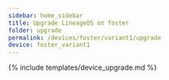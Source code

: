 ```yaml
---
sidebar: home_sidebar
title: Upgrade LineageOS on foster
folder: upgrade
permalink: /devices/foster/variant1/upgrade
device: foster_variant1
---
```

{% include templates/device_upgrade.md %}
